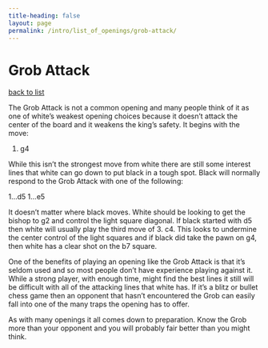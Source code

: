 ```yaml
---
title-heading: false
layout: page
permalink: /intro/list_of_openings/grob-attack/
---
```


# Grob Attack

[back to list](../../list_of_openings)



The Grob Attack is not a common opening and many people think of it as one of white’s weakest opening choices because it doesn’t attack the center of the board and it weakens the king’s safety. It begins with the move:

1. g4

While this isn’t the strongest move from white there are still some interest lines that white can go down to put black in a tough spot. Black will normally respond to the Grob Attack with one of the following:

1…d5
1…e5

It doesn’t matter where black moves. White should be looking to get the bishop to g2 and control the light square diagonal. If black started with d5 then white will usually play the third move of 3. c4. This looks to undermine the center control of the light squares and if black did take the pawn on g4, then white has a clear shot on the b7 square.

One of the benefits of playing an opening like the Grob Attack is that it’s seldom used and so most people don’t have experience playing against it. While a strong player, with enough time, might find the best lines it still will be difficult with all of the attacking lines that white has. If it’s a blitz or bullet chess game then an opponent that hasn’t encountered the Grob can easily fall into one of the many traps the opening has to offer.

As with many openings it all comes down to preparation. Know the Grob more than your opponent and you will probably fair better than you might think.




